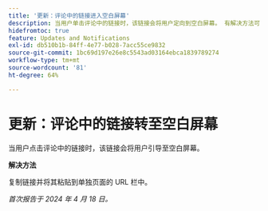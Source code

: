 ```yaml
---
title: '更新：评论中的链接进入空白屏幕'
description: 当用户单击评论中的链接时，该链接会将用户定向到空白屏幕。 有解决方法可用。
hidefromtoc: true
feature: Updates and Notifications
exl-id: db510b1b-84ff-4e77-b028-7acc55ce9832
source-git-commit: 1bc69d197e26e8c5543ad03164ebca1839789274
workflow-type: tm+mt
source-wordcount: '81'
ht-degree: 64%

---
```


# 更新：评论中的链接转至空白屏幕

<!--

>[!NOTE]
>
>This issue was fixed on April 25, 2024.

-->

当用户点击评论中的链接时，该链接会将用户引导至空白屏幕。

**解决方法**

复制链接并将其粘贴到单独页面的 URL 栏中。

_首次报告于 2024 年 4 月 18 日。_
